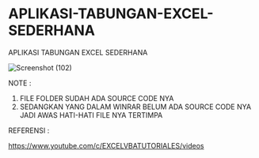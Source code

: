 # APLIKASI-TABUNGAN-EXCEL-SEDERHANA
APLIKASI TABUNGAN EXCEL SEDERHANA

![Screenshot (102)](https://user-images.githubusercontent.com/57186921/118493193-6c2d2a80-b753-11eb-82a3-bd01d74a8c83.png)



NOTE :

1. FILE FOLDER SUDAH ADA SOURCE CODE NYA
2. SEDANGKAN YANG DALAM WINRAR BELUM ADA SOURCE CODE NYA JADI AWAS HATI-HATI FILE NYA TERTIMPA


REFERENSI :

https://www.youtube.com/c/EXCELVBATUTORIALES/videos
